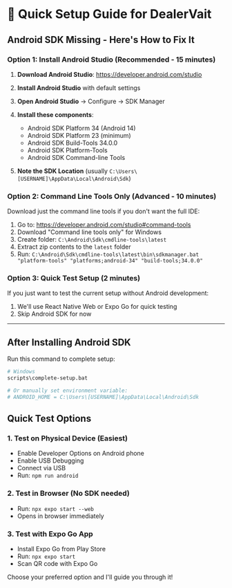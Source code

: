 # 🚀 Quick Setup Guide for DealerVait

## Android SDK Missing - Here's How to Fix It

### Option 1: Install Android Studio (Recommended - 15 minutes)

1. **Download Android Studio**: https://developer.android.com/studio
2. **Install Android Studio** with default settings
3. **Open Android Studio** → Configure → SDK Manager
4. **Install these components**:
   - Android SDK Platform 34 (Android 14)
   - Android SDK Platform 23 (minimum)
   - Android SDK Build-Tools 34.0.0
   - Android SDK Platform-Tools
   - Android SDK Command-line Tools

5. **Note the SDK Location** (usually `C:\Users\[USERNAME]\AppData\Local\Android\Sdk`)

### Option 2: Command Line Tools Only (Advanced - 10 minutes)

Download just the command line tools if you don't want the full IDE:

1. Go to: https://developer.android.com/studio#command-tools
2. Download "Command line tools only" for Windows
3. Create folder: `C:\Android\Sdk\cmdline-tools\latest`
4. Extract zip contents to the `latest` folder
5. Run: `C:\Android\Sdk\cmdline-tools\latest\bin\sdkmanager.bat "platform-tools" "platforms;android-34" "build-tools;34.0.0"`

### Option 3: Quick Test Setup (2 minutes)

If you just want to test the current setup without Android development:

1. We'll use React Native Web or Expo Go for quick testing
2. Skip Android SDK for now

---

## After Installing Android SDK

Run this command to complete setup:
```bash
# Windows
scripts\complete-setup.bat

# Or manually set environment variable:
# ANDROID_HOME = C:\Users\[USERNAME]\AppData\Local\Android\Sdk
```

## Quick Test Options

### 1. Test on Physical Device (Easiest)
- Enable Developer Options on Android phone
- Enable USB Debugging
- Connect via USB
- Run: `npm run android`

### 2. Test in Browser (No SDK needed)
- Run: `npx expo start --web`
- Opens in browser immediately

### 3. Test with Expo Go App
- Install Expo Go from Play Store
- Run: `npx expo start`
- Scan QR code with Expo Go

Choose your preferred option and I'll guide you through it!
